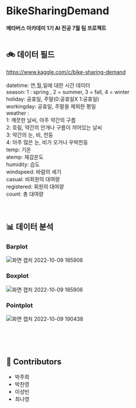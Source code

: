 # BikeSharingDemand
**메타버스 아카데미 1기  AI 전공 7월 팀 프로젝트**<br><br>

## 🚲 데이터 필드
https://www.kaggle.com/c/bike-sharing-demand
<br><br>
datetime: 연,월,일에 대한 시간 데이터<br>
season: 1 : spring , 2 = summer, 3 = fall, 4 = winter<br>
holiday: 공휴일, 주말(0:공휴일X 1:공휴일)<br>
workingday: 공휴일, 주말을 제외한 평일<br>
weather :<br>
1: 깨끗한 날씨, 아주 약간의 구름<br>
2: 흐림, 약간의 안개나 구름이 끼어있는 날씨<br>
3: 약간의 눈, 비, 천둥<br>
4: 아주 많은 눈, 비가 오거나 우박천둥<br>
temp: 기온<br>
atemp: 체감온도<br>
humidity: 습도<br>
windspeed: 바람의 세기<br>
casual: 비회원의 대여량<br>
registered: 회원의 대여량<br>
count: 총 대여량
<br>
<br><br>

## 📊 데이터 분석
### Barplot
![화면 캡처 2022-10-09 185906](https://user-images.githubusercontent.com/54497150/194750442-31c8bc8c-05e7-4c32-92f3-1e5c764f4052.png)
### Boxplot
![화면 캡처 2022-10-09 185906](https://user-images.githubusercontent.com/54497150/194750589-d389133a-c92f-4aed-9a7d-ba5659276c9c.png)
### Pointplot
![화면 캡처 2022-10-09 190438](https://user-images.githubusercontent.com/54497150/194750657-5f9bdff7-40a5-43ee-af94-db87fad5b9fd.png)

<br><br><br>
## 👋 Contributors
- 박주희
- 박찬영 
- 이성빈
- 최나영
